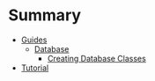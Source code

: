 # Summary

* [Guides](README.md)
    * [Database](database-intro.md)
        * [Creating Database Classes](creating-database-classes.md)
* [Tutorial](tutorial-intro.md)

